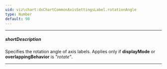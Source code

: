 ```yaml
---
uid: viz\chart:dxChartCommonAxisSettingsLabel.rotationAngle
type: Number
default: 90
---
```

---
##### shortDescription
Specifies the rotation angle of axis labels. Applies only if **displayMode** or **overlappingBehavior** is *"rotate"*.

---
